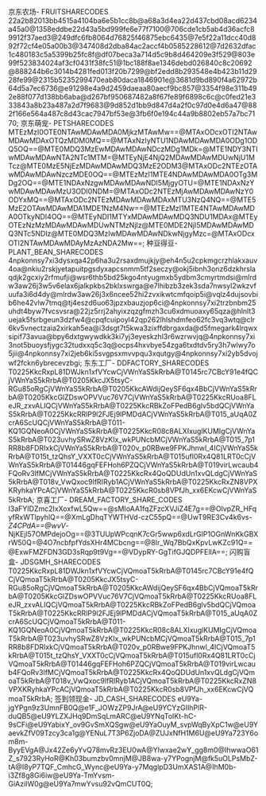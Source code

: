 京东农场- FRUITSHARECODES
 22a2b82013bb4515a4104ba6e5b1cc8b@a68a3d4ea22d437cbd08acd6234a45a0@1358eddbe22d43a5bd999fe6e77f7100@706cde1cb5ab4d36acfc89912f37aed3@249dfc6fb8064d76825f46875ebc6435@7e5f22a11dcc40d892f72cf4e05a00b3@347408d2dba84ac2accf4b0585228612@7d2632dfac1c480183c5a5399b25fc8f@df07beca3a714d5c9b8d464209e3f529@803e99f523834024af3cf0431f38fc51@1bc188f8ae1346debd026840c8c20692@888244b6c3014b4281fed013f20b7299@bf2edd8b293548e4b423b11d2928fe99@2315b5235299470eab80daca1846901e@3681d9bd890f4a62972b64d5a7ec6736@e91298e4a9d2459daeaa80aecf9bc857@3354f98e311b492e88f077d138bb6aba@d267bf950687482a8f67fe89f6898c6c@c0fed21e333843a8b23a487a2d7f9683@9d852d1bb9d847d4a2f0c97d0e4d6a47@882f166e564a487c8d43cac7947bf53e@3fb6f0e194c44a9b8802eb57a7bc7170;
京东萌宠- PETSHARECODES
 MTEzMzI0OTE0NTAwMDAwMDA0MjkzMTAwMw==@MTAxODcxOTI2NTAwMDAwMDAxOTQzMDM0MQ==@MTAxNzIyNTU1NDAwMDAwMDA0ODg1ODQ5OQ==@MTE0MDQ3MzEwMDAwMDAwNDczMDg1MDk=@MTE1NDY3NTIwMDAwMDAwNTA2NTc1MTM=@MTEyNjE4NjQ2MDAwMDAwMDUwNjU1MTcz@MTE0MzE5NjEzMDAwMDAwMDQ3MzE2ODM3@MTAxODc2NTEzOTAwMDAwMDAwNzczMDE0OQ==@MTEzMzI1MTE4NDAwMDAwMDA0OTg3MDg2OQ==@MTE1NDAxNzgwMDAwMDAwNDI5MjgyOTU=@MTE1NDAxNzYwMDAwMDAwMzU3ODI0NDM=@MTAxODc2NTEzMjAwMDAwMDAwNzY0ODYxMQ==@MTAxODc2NTEzMDAwMDAwMDAxMTU3NzQ4NQ==@MTE5MzE2OTAwMDAwMDA1MDE1NzM4Nw==@MTEzMzI1MTE4NTAwMDAwMDA0OTkyNDI4OQ==@MTEyNDI1MTYxMDAwMDAwMDQ3NDU1MDAx@MTEyOTEzNzMzMDAwMDAwMDUwNTMzNjIz@MTE0MDE2NjI5MDAwMDAwMDQ3NTc5NDIz@MTE0MDQ3MzIwMDAwMDAwNDkwNjgyMzc=@MTAxODcxOTI2NTAwMDAwMDAyMzAzNDA2Mw==;
种豆得豆- PLANT_BEAN_SHARECODES
 4npkonnsy7xi3dysxqa42p6ha3u2rsaxdmujkjy@eh4n5u2cpkmgcrzhlakxauv4oa@nkiu2rskjyetapuitpgsdyxapcsnmm5tf2seczy@okj5ibnh3onz6dzkhrslaqdjk2gcxiy2rfmufji@wsr6thb5bd25kgo4ntyugmxb5ydbm3cmyrtmdsi@mlrdw3aw26j3w5v6elax6jalkpkbs2bklxswrga@e7lhibzb3zek3sda7nwsyl2wkzvfuufa3i6d4dy@mlrdw3aw26j3x6ncee52hi2zvxikwtcmfqoip5i@vqlz4dujsovbib6he42vlw7tmq@tj4eszd6uo63jpzxbauzjop6ci@4npkonnsy7xi2trzbnbm25uhdt4byw7fvcsvsra@22jz5rrj2ahyixzqzgfmzh3cu6xdmuoaxy65qza@hlnlt3uejak5fsrbgeun3dzfw4@cpqfcuipoyl42qp262lhlshdmfeo62fc3vq3wtq@clr6kv5vnectzaia2xirkah5ea@i3dsgt7t5kwa3zixffdbrgaxda@d5fmegark4lrqwxsipif73avua@bpy6dxtgwywdkk3ki7yj3eyeskzhl3r6wzrwvjq@4npkonnsy7xi3not5buoysfjygc32tudxxq5c3q@ocps4hxvbye54zga6txdtdv5ry3h7wlwy7o5jii@4npkonnsy7xi2jeb6ki5svgpsxmvvpqu3xqutgy@4npkonnsy7xi2yb5dvojwf2fckn6ybrecevzbgi;
东东工厂- DDFACTORY_SHARECODES
 T0225KkcRxpL81DWJkn1xfVYcwCjVWnYaS5kRrbA@T0145rc7CBcY91e4fQCjVWnYaS5kRrbA@T0205KkcJX5tsyC-RGu85oRgCjVWnYaS5kRrbA@T0205KkcAWdijQeySF6qx4BbCjVWnYaS5kRrbA@T0205KkcGlZDswOPVVuc76V7CjVWnYaS5kRrbA@T0225KkcRUoa8FLeJR_zxvALIQCjVWnYaS5kRrbA@T0225KkcRBkZoFPedB6glv5bdQCjVWnYaS5kRrbA@T0225KkcRRlP9l2FJEj9lPMDdACjVWnYaS5kRrbA@T015_aUqA0ZcrA6ScUQCjVWnYaS5kRrbA@T011-KQ1GQNeoA0CjVWnYaS5kRrbA@T0225KkcR08c8ALXIxuglKUMIgCjVWnYaS5kRrbA@T023uvhySRwZ8VzKIx_wkPUNcbMCjVWnYaS5kRrbA@T015_7p1RR8b8FDRIxkCjVWnYaS5kRrbA@T020v_p0RBwe9FPKJhnwl_4ICjVWnYaS5kRrbA@T015t_tzQhsY_VXXT0cCjVWnYaS5kRrbA@T015ufl0Rx4Q81LRT0cCjVWnYaS5kRrbA@T01446gqFEFHoh6PZQCjVWnYaS5kRrbA@T019virLwcaub4FQoRv3lfMCjVWnYaS5kRrbA@T0225KkcRx4QoQDUdUn1xvQLdgCjVWnYaS5kRrbA@T018v_VwQxoc9lfRIRyb1ACjVWnYaS5kRrbA@T0225KkcRxZN8VPXKRyhkaYPcACjVWnYaS5kRrbA@T0225KkcR0sb8VPfJh_xx6EKcwCjVWnYaS5kRrbA;
京喜工厂- DREAM_FACTORY_SHARE_CODES
 I3aFYIDZmc2IxXoxfwL5Qw==@sMIoAA1fqZFzcXVJiZ4E7g==@OlvpZR_HFqyfRxWTlpyhlQ==@XmLgDhqTYWTHVd-czC55pQ==@UwT9RE3Cv4k6vs-_Z4CPdA==@wvV_-NjKEjl57OMPdejoOg==@3TUUpWPcqnK7cGr5wwp6xdLrGlP1OGnWnKkGBXrW50Q=@4O7ncbfpfYdsXHr4MCbcng==@8Ir_Wq7BbQxKpvLwKZc91Q==@ExwFMZFDN3GD3sRqp9t9Vg==@VDypRY-GgTifGJQDPFElIA==;
闪购盲盒- JDSGMH_SHARECODES
 T0225KkcRxpL81DWJkn1xfVYcwCjVQmoaT5kRrbA@T0145rc7CBcY91e4fQCjVQmoaT5kRrbA@T0205KkcJX5tsyC-RGu85oRgCjVQmoaT5kRrbA@T0205KkcAWdijQeySF6qx4BbCjVQmoaT5kRrbA@T0205KkcGlZDswOPVVuc76V7CjVQmoaT5kRrbA@T0225KkcRUoa8FLeJR_zxvALIQCjVQmoaT5kRrbA@T0225KkcRBkZoFPedB6glv5bdQCjVQmoaT5kRrbA@T0225KkcRRlP9l2FJEj9lPMDdACjVQmoaT5kRrbA@T015_aUqA0ZcrA6ScUQCjVQmoaT5kRrbA@T011-KQ1GQNeoA0CjVQmoaT5kRrbA@T0225KkcR08c8ALXIxuglKUMIgCjVQmoaT5kRrbA@T023uvhySRwZ8VzKIx_wkPUNcbMCjVQmoaT5kRrbA@T015_7p1RR8b8FDRIxkCjVQmoaT5kRrbA@T020v_p0RBwe9FPKJhnwl_4ICjVQmoaT5kRrbA@T015t_tzQhsY_VXXT0cCjVQmoaT5kRrbA@T015ufl0Rx4Q81LRT0cCjVQmoaT5kRrbA@T01446gqFEFHoh6PZQCjVQmoaT5kRrbA@T019virLwcaub4FQoRv3lfMCjVQmoaT5kRrbA@T0225KkcRx4QoQDUdUn1xvQLdgCjVQmoaT5kRrbA@T018v_VwQxoc9lfRIRyb1ACjVQmoaT5kRrbA@T0225KkcRxZN8VPXKRyhkaYPcACjVQmoaT5kRrbA@T0225KkcR0sb8VPfJh_xx6EKcwCjVQmoaT5kRrbA;
签到领现金- JD_CASH_SHARECODES
 eU9Ya-jgYPgn9z3UmnFB0Q@e1F_JOWzZP9JrA@eU9YCYzGIIhPlR-duQB5@eU9YLZXJHq9DmSqLmARC@eU9YNqToIKt-hC-9sCFi@eU9YabixY_ov9GvSmXQSgw@eU9YaOuyM_svpWqByXpC1w@eU9YaevkZfV09Tzcy3ca1g@YENuL7T3P6ZjoDA@ZUJxNfH1M6U@eU9Ya723Y6om8m-ByyEVgA@Jx42Ze6yYvQ78mvRz3EU0wA@Ylwxae2wY_gg8m0@IhwwaO61Z_s7923RyHoR@Kh03bumzbv0mnjM@JB8wa-y7YPognjM@fk5uOLPsMbZ-tA@I8yP7TQF_CmhcG_Wync@eU9Ya-y7MqglpD3UmXAS1A@IhM0b-i3Zf8g8Gi6iw@eU9Ya-TmYvsm-GiAziIW0g@eU9Ya7mwYvsu92vQmCUT0Q;
